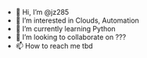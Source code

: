 - 👋 Hi, I’m @jz285
- 👀 I’m interested in Clouds, Automation
- 🌱 I’m currently learning Python
- 💞️ I’m looking to collaborate on ???
- 📫 How to reach me tbd

<!---
jz285/jz285 is a ✨ special ✨ repository because its `README.md` (this file) appears on your GitHub profile.
You can click the Preview link to take a look at your changes.
--->
